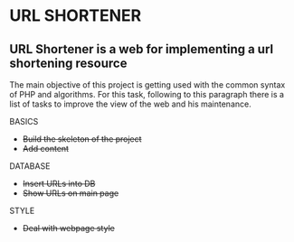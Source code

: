 URL SHORTENER
===========

URL Shortener is a web for implementing a url shortening resource
--------------------------------------------------------------------------------------

The main objective of this project is getting used with the common syntax of PHP and algorithms. For this task, following 
to this paragraph there is a list of tasks to improve the view of the web and his maintenance.

BASICS
- <del>Build the skeleton of the project</del>
- <del>Add content</del>

DATABASE
- <del>Insert URLs into DB</del>
- <del>Show URLs on main page</del>

STYLE
- <del>Deal with webpage style</del>


